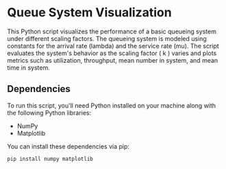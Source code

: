 # Queue System Visualization

This Python script visualizes the performance of a basic queueing system under 
different scaling factors. The queueing system is modeled using constants for 
the arrival rate (lambda) and the service rate (mu). The script evaluates the 
system's behavior as the scaling factor \( k \) varies and plots metrics such 
as utilization, throughput, mean number in system, and mean time in system.

## Dependencies

To run this script, you'll need Python installed on your machine along with 
the following Python libraries:
- NumPy
- Matplotlib

You can install these dependencies via pip:

```bash
pip install numpy matplotlib

